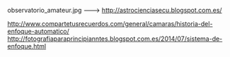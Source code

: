 observatorio_amateur.jpg  ---> http://astrocienciasecu.blogspot.com.es/

http://www.compartetusrecuerdos.com/general/camaras/historia-del-enfoque-automatico/
http://fotografiaparaprincipianntes.blogspot.com.es/2014/07/sistema-de-enfoque.html




